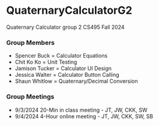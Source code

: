 # QuaternaryCalculatorG2
Quaternary Calculator group 2 CS495 Fall 2024

### Group Members

- Spencer Buck = Calculator Equations
- Chit Ko Ko = Unit Testing
- Jamison Tucker = Calculator UI Design
- Jessica Walter = Calculator Button Calling
- Shaun Whitlow = Quaternary/Decimal Conversion

### Group Meetings

- 9/3/2024 20-Min in class meeting - JT, JW, CKK, SW
- 9/4/2024 4-Hour online meeting - JT, JW, CKK, SW, SB